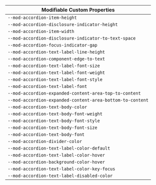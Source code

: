 | Modifiable Custom Properties |
| --- |
|`--mod-accordion-item-height`|
|`--mod-accordion-disclosure-indicator-height`|
|`--mod-accordion-item-width`|
|`--mod-accordion-disclosure-indicator-to-text-space`|
|`--mod-accordion-focus-indicator-gap`|
|`--mod-accordion-text-label-line-height`|
|`--mod-accordion-component-edge-to-text`|
|`--mod-accordion-text-label-font-size`|
|`--mod-accordion-text-label-font-weight`|
|`--mod-accordion-text-label-font-style`|
|`--mod-accordion-text-label-font`|
|`--mod-accordion-expanded-content-area-top-to-content`|
|`--mod-accordion-expanded-content-area-bottom-to-content`|
|`--mod-accordion-text-body-color`|
|`--mod-accordion-text-body-font-weight`|
|`--mod-accordion-text-body-font-style`|
|`--mod-accordion-text-body-font-size`|
|`--mod-accordion-text-body-font`|
|`--mod-accordion-divider-color`|
|`--mod-accordion-text-label-color-default`|
|`--mod-accordion-text-label-color-hover`|
|`--mod-accordion-background-color-hover`|
|`--mod-accordion-text-label-color-key-focus`|
|`--mod-accordion-text-label-disabled-color`|